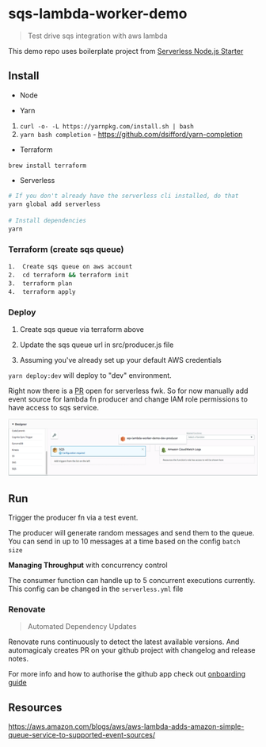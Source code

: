 # sqs-lambda-worker-demo

> Test drive sqs integration with aws lambda

This demo repo uses boilerplate project from [Serverless Node.js Starter](https://github.com/shavo007/serverless-nodejs-starter)

## Install

-   Node

-   Yarn

1.  `curl -o- -L https://yarnpkg.com/install.sh | bash`
2.  `yarn bash completion` - https://github.com/dsifford/yarn-completion

-   Terraform

`brew install terraform`

-   Serverless

```bash
# If you don't already have the serverless cli installed, do that
yarn global add serverless

# Install dependencies
yarn
```

### Terraform (create sqs queue)
```bash
1.  Create sqs queue on aws account
2.  cd terraform && terraform init
3.  terraform plan
4.  terraform apply
```

### Deploy

1.  Create sqs queue via terraform above
2.  Update the sqs queue url in src/producer.js file

3. Assuming you've already set up your default AWS credentials

`yarn deploy:dev` will deploy to "dev" environment.

Right now there is a [PR](https://github.com/serverless/serverless/pull/5074) open for serverless fwk. So for now manually add event source for lambda fn producer and change IAM role permissions to have access to sqs service.

![](docs/sqs-event-source.png)

## Run

Trigger the producer fn via a test event. 

The producer will generate random messages and send them to the queue.
You can send in up to 10 messages at a time based on the config `batch size`

**Managing Throughput** with concurrency control

The consumer function can handle up to 5 concurrent executions currently. This config can be changed in the `serverless.yml` file


### Renovate

> Automated Dependency Updates

Renovate runs continuously to detect the latest available versions. And automagicaly creates PR on your github project with changelog and release notes.

For more info and how to authorise the github app check out [onboarding guide](https://renovateapp.com/docs/getting-started/configure-renovate)

## Resources

https://aws.amazon.com/blogs/aws/aws-lambda-adds-amazon-simple-queue-service-to-supported-event-sources/
